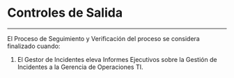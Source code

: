 # Controles de Salida

---

El Proceso de Seguimiento y Verificación del proceso se considera finalizado cuando:

1. El Gestor de Incidentes eleva Informes Ejecutivos sobre la Gestión de Incidentes a la Gerencia de Operaciones TI.




